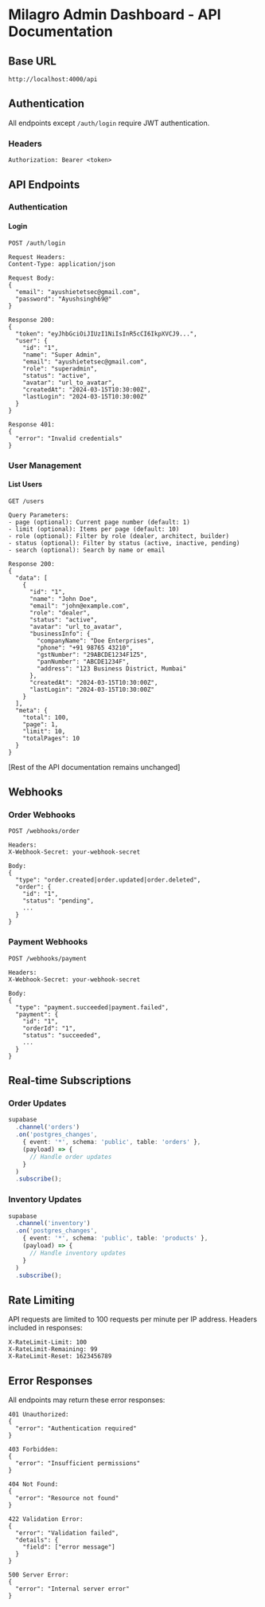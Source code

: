 # Milagro Admin Dashboard - API Documentation

## Base URL
```
http://localhost:4000/api
```

## Authentication

All endpoints except `/auth/login` require JWT authentication.

### Headers
```http
Authorization: Bearer <token>
```

## API Endpoints

### Authentication

#### Login
```http
POST /auth/login

Request Headers:
Content-Type: application/json

Request Body:
{
  "email": "ayushietetsec@gmail.com",
  "password": "Ayushsingh69@"
}

Response 200:
{
  "token": "eyJhbGciOiJIUzI1NiIsInR5cCI6IkpXVCJ9...",
  "user": {
    "id": "1",
    "name": "Super Admin",
    "email": "ayushietetsec@gmail.com",
    "role": "superadmin",
    "status": "active",
    "avatar": "url_to_avatar",
    "createdAt": "2024-03-15T10:30:00Z",
    "lastLogin": "2024-03-15T10:30:00Z"
  }
}

Response 401:
{
  "error": "Invalid credentials"
}
```

### User Management

#### List Users
```http
GET /users

Query Parameters:
- page (optional): Current page number (default: 1)
- limit (optional): Items per page (default: 10)
- role (optional): Filter by role (dealer, architect, builder)
- status (optional): Filter by status (active, inactive, pending)
- search (optional): Search by name or email

Response 200:
{
  "data": [
    {
      "id": "1",
      "name": "John Doe",
      "email": "john@example.com",
      "role": "dealer",
      "status": "active",
      "avatar": "url_to_avatar",
      "businessInfo": {
        "companyName": "Doe Enterprises",
        "phone": "+91 98765 43210",
        "gstNumber": "29ABCDE1234F1Z5",
        "panNumber": "ABCDE1234F",
        "address": "123 Business District, Mumbai"
      },
      "createdAt": "2024-03-15T10:30:00Z",
      "lastLogin": "2024-03-15T10:30:00Z"
    }
  ],
  "meta": {
    "total": 100,
    "page": 1,
    "limit": 10,
    "totalPages": 10
  }
}
```

[Rest of the API documentation remains unchanged]

## Webhooks

### Order Webhooks
```http
POST /webhooks/order

Headers:
X-Webhook-Secret: your-webhook-secret

Body:
{
  "type": "order.created|order.updated|order.deleted",
  "order": {
    "id": "1",
    "status": "pending",
    ...
  }
}
```

### Payment Webhooks
```http
POST /webhooks/payment

Headers:
X-Webhook-Secret: your-webhook-secret

Body:
{
  "type": "payment.succeeded|payment.failed",
  "payment": {
    "id": "1",
    "orderId": "1",
    "status": "succeeded",
    ...
  }
}
```

## Real-time Subscriptions

### Order Updates
```typescript
supabase
  .channel('orders')
  .on('postgres_changes', 
    { event: '*', schema: 'public', table: 'orders' },
    (payload) => {
      // Handle order updates
    }
  )
  .subscribe();
```

### Inventory Updates
```typescript
supabase
  .channel('inventory')
  .on('postgres_changes', 
    { event: '*', schema: 'public', table: 'products' },
    (payload) => {
      // Handle inventory updates
    }
  )
  .subscribe();
```

## Rate Limiting

API requests are limited to 100 requests per minute per IP address. Headers included in responses:

```
X-RateLimit-Limit: 100
X-RateLimit-Remaining: 99
X-RateLimit-Reset: 1623456789
```

## Error Responses

All endpoints may return these error responses:

```http
401 Unauthorized:
{
  "error": "Authentication required"
}

403 Forbidden:
{
  "error": "Insufficient permissions"
}

404 Not Found:
{
  "error": "Resource not found"
}

422 Validation Error:
{
  "error": "Validation failed",
  "details": {
    "field": ["error message"]
  }
}

500 Server Error:
{
  "error": "Internal server error"
}
```